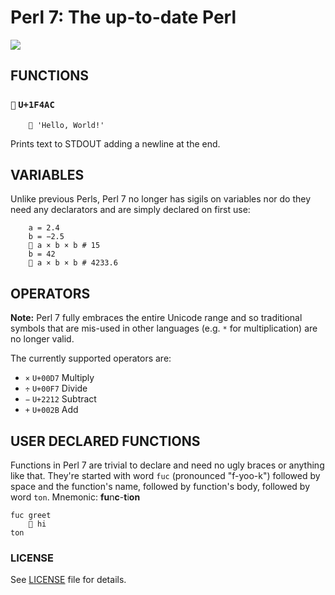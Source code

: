 # Perl 7: The up-to-date Perl

![](https://avatars2.githubusercontent.com/u/25326498?v=3&s=200)

## FUNCTIONS

### `💬` `U+1F4AC`

```
    💬 'Hello, World!'
```

Prints text to STDOUT adding a newline at the end.

## VARIABLES

Unlike previous Perls, Perl 7 no longer has sigils on variables nor do they
need any declarators and are simply declared on first use:

```
    a = 2.4
    b = −2.5
    💬 a × b × b # 15
    b = 42
    💬 a × b × b # 4233.6
```

## OPERATORS

**Note:** Perl 7 fully embraces the entire Unicode range and so traditional
symbols that are mis-used in other languages (e.g. `*` for multiplication) are
no longer valid.

The currently supported operators are:

- `×` `U+00D7` Multiply
- `÷` `U+00F7` Divide
- `−` `U+2212` Subtract
- `+` `U+002B` Add

## USER DECLARED FUNCTIONS

Functions in Perl 7 are trivial to declare and need no ugly braces or anything
like that. They're started with word `fuc` (pronounced "f-yoo-k") followed by
space and the function's name, followed by function's body, followed by word
`ton`. Mnemonic: **fu**n**c**-**t**i**on**

```
fuc greet
    💬 hi
ton
```

### LICENSE

See [LICENSE](LICENSE) file for details.
